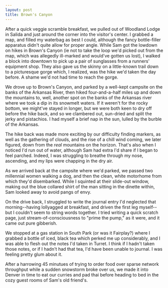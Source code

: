 ```yaml
---
layout: post
title: Brown's Canyon
---
```


After a quick veggie scramble breakfast, we pulled out of Woodland Lodge in Salida and just around the corner into the visitor's center. I grabbed a map, and filled my waterbag as best I could, although the fancy bottle-filler apparatus didn't quite allow for proper angle. While Sam got the lowdown on hikes in Brown's Canyon (ie not to take the loop we'd picked out from the map, which was allegedly ill-marked and would've gotten us lost), I walked a block into downtown to pick up a pair of sunglasses from a runners' equipment shop. They also gave us the skinny on a little-known trail down to a picturesque gorge which, I realized, was the hike we'd taken the day before. A shame we'd not had time to reach the gorge.

We drove up to Brown's Canyon, and parked by a well-kept campsite on the banks of the Arkansas River, then hiked four-and-a-half miles up and down the mountains to, well, another spot on the banks of the Arkansas river where we took a dip in its snowmelt waters. If it weren't for the rocky bottom, we might've stayed in longer, but we were both keen to dry off before the hike back, and so we clambered out, sun-dried and split the jerky and pistachios. I had myself a brief nap in the sun, lulled by the burble of the Arkansas.

The hike back was made more exciting by our difficulty finding markers, as well as the gathering of clouds, and the rise of a chill wind coming, we later figured, down from the *real* mountains on the horizon. That's also when I noticed I'd run out of water, although Sam had extra I'd share if I began to feel parched. Indeed, I was struggling to breathe through my nose, ascending, and my lips were chapping in the dry air.

As we arrived back at the campsite where we'd parked, we passed two millennial women walking a dog, and then the clean, white motorhome from which they'd disembarked. While I squinted at their slide-out window, making out the blue collared shirt of the man sitting in the dinette within, Sam looked away to avoid pangs of envy.

On the drive back, I struggled to write the journal entry I'd neglected that morning--having lollyagged at breakfast, and driven the first leg myself--but I couldn't seem to string words together. I tried writing a quick scratch page, just stream-of-consciousness to "prime the pump," as it were, and it came out pure gibberish.

We stopped at a gas station in South Park (or was it Fairplay?) where I grabbed a bottle of iced, black tea which perked me up considerably, and I was able to flesh out the notes I'd taken in Turret. I think if I hadn't taken those notes, or if I hadn't had that tea, I'd have been unable to journal. I was feeling pretty glum about it.

After a harrowing 45 minutues of trying to order food over sparse network throughput while a sudden snowstorm broke over us, we made it into Denver in time to eat our curries and pad thai before heading to bed in the cozy guest rooms of Sam's old friend's.

